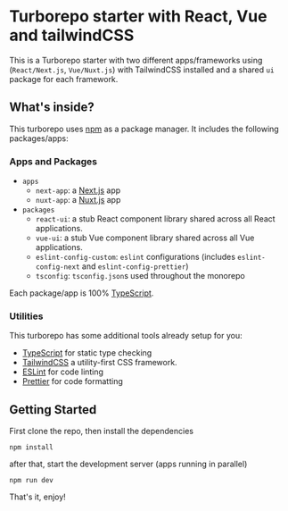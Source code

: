 # Turborepo starter with React, Vue and tailwindCSS

This is a Turborepo starter with two different apps/frameworks using (`React/Next.js`, `Vue/Nuxt.js`) with TailwindCSS installed and a shared `ui` package for each framework.

## What's inside?

This turborepo uses [npm](https://www.npmjs.com/) as a package manager. It includes the following packages/apps:

### Apps and Packages

- `apps`
    - `next-app`: a [Next.js](https://nextjs.org) app
    - `nuxt-app`: a [Nuxt.js](https://nuxtjs.org) app
- `packages`
    - `react-ui`: a stub React component library shared across all React applications.
    - `vue-ui`: a stub Vue component library shared across all Vue applications.
    - `eslint-config-custom`: `eslint` configurations (includes `eslint-config-next` and `eslint-config-prettier`)
    - `tsconfig`: `tsconfig.json`s used throughout the monorepo

Each package/app is 100% [TypeScript](https://www.typescriptlang.org/).

### Utilities

This turborepo has some additional tools already setup for you:

- [TypeScript](https://www.typescriptlang.org/) for static type checking
- [TailwindCSS](https://www.tailwindcss.com/) a utility-first CSS framework.
- [ESLint](https://eslint.org/) for code linting
- [Prettier](https://prettier.io) for code formatting

## Getting Started

First clone the repo, then install the dependencies
```
npm install
```

after that, start the development server (apps running in parallel)
```
npm run dev
```

That's it, enjoy!